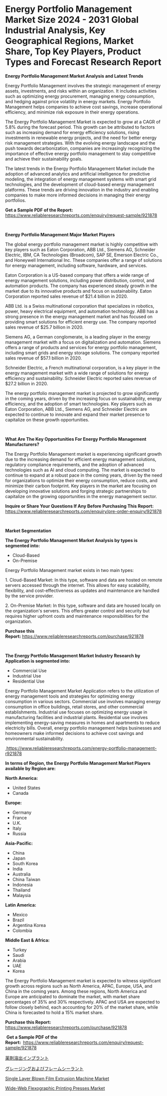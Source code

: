 <p><h1>Energy Portfolio Management Market Size 2024 - 2031 Global Industrial Analysis, Key Geographical Regions, Market Share, Top Key Players, Product Types and Forecast Research Report</h1></p><p><strong>Energy Portfolio Management Market Analysis and Latest Trends</strong></p>
<p><p>Energy Portfolio Management involves the strategic management of energy assets, investments, and risks within an organization. It includes activities such as optimizing energy procurement, managing energy consumption, and hedging against price volatility in energy markets. Energy Portfolio Management helps companies to achieve cost savings, increase operational efficiency, and minimize risk exposure in their energy operations.</p><p>The Energy Portfolio Management Market is expected to grow at a CAGR of 5.8% during the forecast period. This growth can be attributed to factors such as increasing demand for energy efficiency solutions, rising investments in renewable energy projects, and the need for better energy risk management strategies. With the evolving energy landscape and the push towards decarbonization, companies are increasingly recognizing the importance of effective energy portfolio management to stay competitive and achieve their sustainability goals.</p><p>The latest trends in the Energy Portfolio Management Market include the adoption of advanced analytics and artificial intelligence for predictive modeling, the integration of energy management systems with smart grid technologies, and the development of cloud-based energy management platforms. These trends are driving innovation in the industry and enabling companies to make more informed decisions in managing their energy portfolios.</p></p>
<p><strong>Get a Sample PDF of the Report:&nbsp;</strong> <a href="https://www.reliableresearchreports.com/enquiry/request-sample/921878">https://www.reliableresearchreports.com/enquiry/request-sample/921878</a></p>
<p>&nbsp;</p>
<p><strong>Energy Portfolio Management Major Market Players</strong></p>
<p><p>The global energy portfolio management market is highly competitive with key players such as Eaton Corporation, ABB Ltd., Siemens AG, Schneider Electric, IBM, CA Technologies (Broadcom), SAP SE, Emerson Electric Co., and Honeywell International Inc. These companies offer a range of solutions for energy management, including software, hardware, and services.</p><p>Eaton Corporation is a US-based company that offers a wide range of energy management solutions, including power distribution, control, and automation products. The company has experienced steady growth in the market due to its innovative products and focus on sustainability. Eaton Corporation reported sales revenue of $21.4 billion in 2020.</p><p>ABB Ltd. is a Swiss multinational corporation that specializes in robotics, power, heavy electrical equipment, and automation technology. ABB has a strong presence in the energy management market and has focused on providing smart solutions for efficient energy use. The company reported sales revenue of $25.7 billion in 2020.</p><p>Siemens AG, a German conglomerate, is a leading player in the energy management market with a focus on digitalization and automation. Siemens offers a range of products and services for energy portfolio management, including smart grids and energy storage solutions. The company reported sales revenue of $57.1 billion in 2020.</p><p>Schneider Electric, a French multinational corporation, is a key player in the energy management market with a wide range of solutions for energy efficiency and sustainability. Schneider Electric reported sales revenue of $27.2 billion in 2020.</p><p>The energy portfolio management market is projected to grow significantly in the coming years, driven by the increasing focus on sustainability, energy efficiency, and the adoption of smart technologies. Key players such as Eaton Corporation, ABB Ltd., Siemens AG, and Schneider Electric are expected to continue to innovate and expand their market presence to capitalize on these growth opportunities.</p></p>
<p>&nbsp;</p>
<p><strong>What Are The Key Opportunities For Energy Portfolio Management Manufacturers?</strong></p>
<p><p>The Energy Portfolio Management market is experiencing significant growth due to the increasing demand for efficient energy management solutions, regulatory compliance requirements, and the adoption of advanced technologies such as AI and cloud computing. The market is expected to continue to expand at a robust pace in the coming years, driven by the need for organizations to optimize their energy consumption, reduce costs, and minimize their carbon footprint. Key players in the market are focusing on developing innovative solutions and forging strategic partnerships to capitalize on the growing opportunities in the energy management sector.</p></p>
<p><strong>Inquire or Share Your Questions If Any Before Purchasing This Report:</strong> <a href="https://www.reliableresearchreports.com/enquiry/pre-order-enquiry/921878">https://www.reliableresearchreports.com/enquiry/pre-order-enquiry/921878</a></p>
<p>&nbsp;</p>
<p><strong>Market Segmentation</strong></p>
<p><strong>The Energy Portfolio Management Market Analysis by types is segmented into:</strong></p>
<p><ul><li>Cloud-Based</li><li>On-Premise</li></ul></p>
<p><p>Energy Portfolio Management market exists in two main types:</p><p>1. Cloud-Based Market: In this type, software and data are hosted on remote servers accessed through the internet. This allows for easy scalability, flexibility, and cost-effectiveness as updates and maintenance are handled by the service provider.</p><p>2. On-Premise Market: In this type, software and data are housed locally on the organization's servers. This offers greater control and security but requires higher upfront costs and maintenance responsibilities for the organization.</p></p>
<p><strong>Purchase this Report:&nbsp;</strong><a href="https://www.reliableresearchreports.com/purchase/921878">https://www.reliableresearchreports.com/purchase/921878</a></p>
<p>&nbsp;</p>
<p><strong>The Energy Portfolio Management Market Industry Research by Application is segmented into:</strong></p>
<p><ul><li>Commercial Use</li><li>Industrial Use</li><li>Residential Use</li></ul></p>
<p><p>Energy Portfolio Management Market Application refers to the utilization of energy management tools and strategies for optimizing energy consumption in various sectors. Commercial use involves managing energy consumption in office buildings, retail stores, and other commercial establishments. Industrial use focuses on optimizing energy usage in manufacturing facilities and industrial plants. Residential use involves implementing energy-saving measures in homes and apartments to reduce electricity bills. Overall, energy portfolio management helps businesses and homeowners make informed decisions to achieve cost savings and environmental sustainability.</p></p>
<p><a href="https://www.reliableresearchreports.com/energy-portfolio-management-r921878">&nbsp;https://www.reliableresearchreports.com/energy-portfolio-management-r921878</a></p>
<p><strong>In terms of Region, the Energy Portfolio Management Market Players available by Region are:</strong></p>
<p>
    <p> <strong> North America: </strong>
        <ul>
            <li>United States</li>
            <li>Canada</li>
        </ul>
        </p> 
    <p> <strong> Europe: </strong>
        <ul>
            <li>Germany</li>
            <li>France</li>
            <li>U.K.</li>
            <li>Italy</li>
            <li>Russia</li>
        </ul>
        </p> 
    <p> <strong> Asia-Pacific: </strong>
        <ul>
            <li>China</li>
            <li>Japan</li>
            <li>South Korea</li>
            <li>India</li>
            <li>Australia</li>
            <li>China Taiwan</li>
            <li>Indonesia</li>
            <li>Thailand</li>
            <li>Malaysia</li>
        </ul>
        </p> 
    <p> <strong> Latin America: </strong>
        <ul>
            <li>Mexico</li>
            <li>Brazil</li>
            <li>Argentina Korea</li>
            <li>Colombia</li>
        </ul>
        </p> 
    <p> <strong> Middle East & Africa: </strong>
        <ul>
            <li>Turkey</li>
            <li>Saudi</li>
            <li>Arabia</li>
            <li>UAE</li>
            <li>Korea</li>
        </ul>
    </p>
    </p>
<p><p>The Energy Portfolio Management market is expected to witness significant growth across regions such as North America, APAC, Europe, USA, and China in the coming years. Among these regions, North America and Europe are anticipated to dominate the market, with market share percentages of 35% and 30% respectively. APAC and USA are expected to follow closely behind, each accounting for 20% of the market share, while China is forecasted to hold a 15% market share.</p></p>
<p><strong>Purchase this Report: </strong><a href="https://www.reliableresearchreports.com/purchase/921878">https://www.reliableresearchreports.com/purchase/921878</a></p>
<p>&nbsp;<strong>Get a Sample PDF of the Report:&nbsp;&nbsp;</strong><a href="https://www.reliableresearchreports.com/enquiry/request-sample/921878">https://www.reliableresearchreports.com/enquiry/request-sample/921878</a></p>
<p><strong></strong></p>
<p><p><a href="https://github.com/SimeonBode1/Market-Research-Report-List-1/blob/main/1092120170753.md">薬剤溶出インプラント</a></p><p><a href="https://github.com/leigh4852023/Market-Research-Report-List-2/blob/main/2592101170752.md">グレージングおよびフレームシーラント</a></p><p><a href="https://github.com/Krish2023na/Market-Research-Report-List-5/blob/main/single-layer-blown-film-extrusion-machine-market.md">Single Layer Blown Film Extrusion Machine Market</a></p><p><a href="https://github.com/RickHolmes3/Market-Research-Report-List-5/blob/main/wide-web-flexographic-printing-presses-market.md">Wide-Web Flexographic Printing Presses Market</a></p></p>